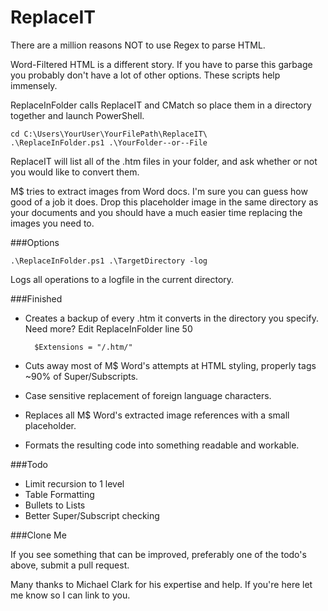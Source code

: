 # ReplaceIT

There are a million reasons NOT to use Regex to parse HTML.

Word-Filtered HTML is a different story. If you have to parse this garbage you probably don't have a lot of other options. These scripts help immensely.

ReplaceInFolder calls ReplaceIT and CMatch so place them in a directory together and launch PowerShell.

	cd C:\Users\YourUser\YourFilePath\ReplaceIT\
	.\ReplaceInFolder.ps1 .\YourFolder--or--File

ReplaceIT will list all of the .htm files in your folder, and ask whether or not you would like to convert them.

M$ tries to extract images from Word docs. I'm sure you can guess how good of a job it does. Drop this placeholder image in the same directory as your documents and you should have a much easier time replacing the images you need to.

###Options

	.\ReplaceInFolder.ps1 .\TargetDirectory -log

Logs all operations to a logfile in the current directory.

###Finished

* Creates a backup of every .htm it converts in the directory you specify. Need more? Edit ReplaceInFolder line 50

		$Extensions = "/.htm/"

* Cuts away most of M$ Word's attempts at HTML styling, properly tags ~90% of Super/Subscripts.
* Case sensitive replacement of foreign language characters.
* Replaces all M$ Word's extracted image references with a small placeholder.
* Formats the resulting code into something readable and workable.

###Todo

* Limit recursion to 1 level
* Table Formatting
* Bullets to Lists
* Better Super/Subscript checking

###Clone Me

If you see something that can be improved, preferably one of the todo's above, submit a pull request.

Many thanks to Michael Clark for his expertise and help. If you're here let me know so I can link to you.

